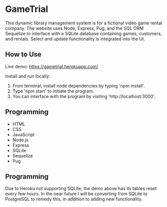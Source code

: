 # GameTrial
This dynamic library management system is for a fictional video game rental company. The website uses Node, Express, Pug, and the SQL ORM Sequelize to interface with a SQLite database containing games, customers, and rentals. Select and update functionality is integrated into the UI.

## How to Use
Live demo:
https://gametrial.herokuapp.com/

Install and run locally:
1. From terminal, install node dependencies by typing 'npm install'.
2. Type 'npm start' to initiate the program.
3. You can interface with the program by visiting 'http://localhost:3000'.

## Programming
* HTML
* CSS
* JavaScript
* Node.js
* Express
* SQLite
* Sequelize
* Pug

## Programming
Due to Heroku not supporting SQLite, the demo above has its tables reset every few hours. In the near future I will be converting from SQLite to PostgreSQL to remedy this, in addition to adding new functionality.
